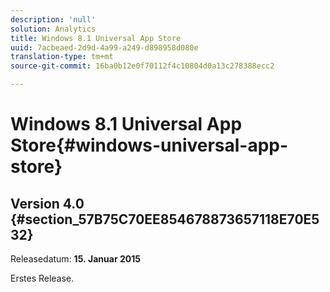 ```yaml
---
description: 'null'
solution: Analytics
title: Windows 8.1 Universal App Store
uuid: 7acbeaed-2d9d-4a99-a249-d898958d080e
translation-type: tm+mt
source-git-commit: 16ba0b12e0f70112f4c10804d0a13c278388ecc2

---
```



# Windows 8.1 Universal App Store{#windows-universal-app-store}

## Version 4.0 {#section_57B75C70EE854678873657118E70E532}

Releasedatum: **15. Januar 2015**

Erstes Release.
